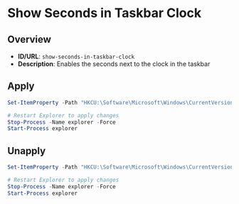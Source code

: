 # Show Seconds in Taskbar Clock

## Overview
- **ID/URL**: `show-seconds-in-taskbar-clock`
- **Description**: Enables the seconds next to the clock in the taskbar











## Apply

```powershell { .no-copy }  
Set-ItemProperty -Path "HKCU:\Software\Microsoft\Windows\CurrentVersion\Explorer\Advanced" -Name "ShowSecondsInSystemClock" -Type DWord -Value 1

# Restart Explorer to apply changes
Stop-Process -Name explorer -Force
Start-Process explorer

```

## Unapply

```powershell
Set-ItemProperty -Path "HKCU:\Software\Microsoft\Windows\CurrentVersion\Explorer\Advanced" -Name "ShowSecondsInSystemClock" -Type DWord -Value 0

# Restart Explorer to apply changes
Stop-Process -Name explorer -Force
Start-Process explorer

```
